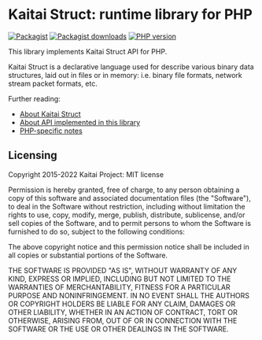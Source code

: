 # Kaitai Struct: runtime library for PHP

[![Packagist](https://img.shields.io/packagist/v/kaitai-io/kaitai_struct_php_runtime)](https://packagist.org/packages/kaitai-io/kaitai_struct_php_runtime)
[![Packagist downloads](https://img.shields.io/packagist/dm/kaitai-io/kaitai_struct_php_runtime)](https://packagist.org/packages/kaitai-io/kaitai_struct_php_runtime/stats#:~:text=Last%2030%20days)
[![PHP version](https://img.shields.io/packagist/php-v/kaitai-io/kaitai_struct_php_runtime)](https://packagist.org/packages/kaitai-io/kaitai_struct_php_runtime#:~:text=php%3A)

This library implements Kaitai Struct API for PHP.

Kaitai Struct is a declarative language used for describe various binary
data structures, laid out in files or in memory: i.e. binary file
formats, network stream packet formats, etc.

Further reading:

* [About Kaitai Struct](http://kaitai.io/)
* [About API implemented in this library](http://doc.kaitai.io/stream_api.html)
* [PHP-specific notes](http://doc.kaitai.io/lang_php.html)

## Licensing

Copyright 2015-2022 Kaitai Project: MIT license

Permission is hereby granted, free of charge, to any person obtaining
a copy of this software and associated documentation files (the
"Software"), to deal in the Software without restriction, including
without limitation the rights to use, copy, modify, merge, publish,
distribute, sublicense, and/or sell copies of the Software, and to
permit persons to whom the Software is furnished to do so, subject to
the following conditions:

The above copyright notice and this permission notice shall be
included in all copies or substantial portions of the Software.

THE SOFTWARE IS PROVIDED "AS IS", WITHOUT WARRANTY OF ANY KIND,
EXPRESS OR IMPLIED, INCLUDING BUT NOT LIMITED TO THE WARRANTIES OF
MERCHANTABILITY, FITNESS FOR A PARTICULAR PURPOSE AND
NONINFRINGEMENT. IN NO EVENT SHALL THE AUTHORS OR COPYRIGHT HOLDERS BE
LIABLE FOR ANY CLAIM, DAMAGES OR OTHER LIABILITY, WHETHER IN AN ACTION
OF CONTRACT, TORT OR OTHERWISE, ARISING FROM, OUT OF OR IN CONNECTION
WITH THE SOFTWARE OR THE USE OR OTHER DEALINGS IN THE SOFTWARE.
